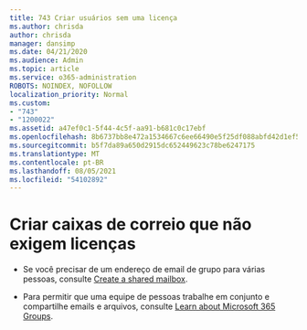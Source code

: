 ```yaml
---
title: 743 Criar usuários sem uma licença
ms.author: chrisda
author: chrisda
manager: dansimp
ms.date: 04/21/2020
ms.audience: Admin
ms.topic: article
ms.service: o365-administration
ROBOTS: NOINDEX, NOFOLLOW
localization_priority: Normal
ms.custom:
- "743"
- "1200022"
ms.assetid: a47ef0c1-5f44-4c5f-aa91-b681c0c17ebf
ms.openlocfilehash: 8b6737bb8e472a1534667c6ee66490e5f25df088abfd42d1ef5c13a28984be67
ms.sourcegitcommit: b5f7da89a650d2915dc652449623c78be6247175
ms.translationtype: MT
ms.contentlocale: pt-BR
ms.lasthandoff: 08/05/2021
ms.locfileid: "54102892"
---
```

# <a name="create-mailboxes-that-dont-require-licenses"></a>Criar caixas de correio que não exigem licenças

- Se você precisar de um endereço de email de grupo para várias pessoas, consulte [Create a shared mailbox](https://docs.microsoft.com/microsoft-365/admin/email/create-a-shared-mailbox).

- Para permitir que uma equipe de pessoas trabalhe em conjunto e compartilhe emails e arquivos, consulte [Learn about Microsoft 365 Groups](https://support.office.com/article/b565caa1-5c40-40ef-9915-60fdb2d97fa2).
